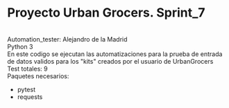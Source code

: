 # Proyecto Urban Grocers. Sprint_7 
\
Automation_tester: Alejandro de la Madrid
\
Python 3
\
En este codigo se ejecutan las automatizaciones para la prueba de entrada de datos validos para los "kits" creados por el usuario de UrbanGrocers
\
Test totales: 9
\
Paquetes necesarios: 
- pytest
- requests